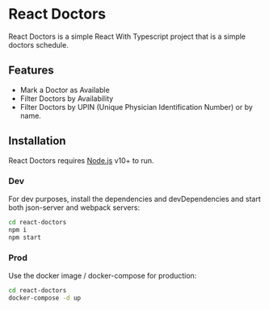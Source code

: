 # React Doctors

React Doctors is a simple React With Typescript project that is a simple doctors schedule.

## Features

- Mark a Doctor as Available
- Filter Doctors by Availability
- Filter Doctors by UPIN (Unique Physician Identification Number) or by name.

## Installation

React Doctors requires [Node.js](https://nodejs.org/) v10+ to run.

### Dev

For dev purposes, install the dependencies and devDependencies and start both json-server and webpack servers:

```sh
cd react-doctors
npm i
npm start
```

### Prod

Use the docker image / docker-compose for production:

```sh
cd react-doctors
docker-compose -d up
```

